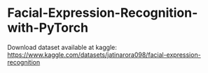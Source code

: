 # Facial-Expression-Recognition-with-PyTorch

Download dataset available at kaggle:
https://www.kaggle.com/datasets/jatinarora098/facial-expression-recognition
